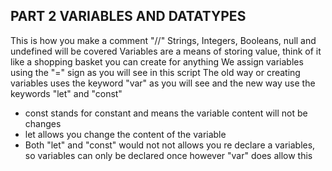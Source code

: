 ## PART 2 VARIABLES AND DATATYPES

This is how you make a comment "//"
Strings, Integers, Booleans, null and undefined will be covered
Variables are a means of storing value, think of it like a shopping basket you can create for anything
We assign variables using the "=" sign as you will see in this script
The old way or creating variables uses the keyword "var" as you will see and the new way use the keywords "let" and "const"

- const stands for constant and means the variable content will not be changes
- let allows you change the content of the variable
- Both "let" and "const" would not not allows you re declare a variables, so variables can only be declared once however "var" does allow this
